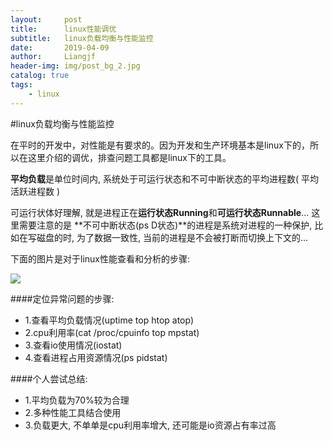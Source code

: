 ```yaml
---
layout:     post                  
title:      linux性能调优       
subtitle:   linux负载均衡与性能监控
date:       2019-04-09          
author:     Liangjf                  
header-img: img/post_bg_2.jpg
catalog: true                      
tags:                       
    - linux
---
```


#linux负载均衡与性能监控

在平时的开发中，对性能是有要求的。因为开发和生产环境基本是linux下的，所以在这里介绍的调优，排查问题工具都是linux下的工具。

**平均负载**是单位时间内, 系统处于可运行状态和不可中断状态的平均进程数( 平均活跃进程数 )

可运行状体好理解, 就是进程正在**运行状态Running**和**可运行状态Runnable**... 这里需要注意的是 **不可中断状态(ps D状态)**的进程是系统对进程的一种保护, 比如在写磁盘的时, 为了数据一致性, 当前的进程是不会被打断而切换上下文的...

下面的图片是对于linux性能查看和分析的步骤:

![](https://img2018.cnblogs.com/blog/1209698/201812/1209698-20181218004711241-175300794.png)

####定位异常问题的步骤:

- 1.查看平均负载情况(uptime  top  htop  atop)
- 2.cpu利用率(cat /proc/cpuinfo  top mpstat)
- 3.查看io使用情况(iostat)
- 4.查看进程占用资源情况(ps  pidstat)

####个人尝试总结:

- 1.平均负载为70%较为合理
- 2.多种性能工具结合使用
- 3.负载更大, 不单单是cpu利用率增大, 还可能是io资源占有率过高